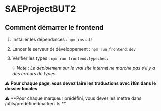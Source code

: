 # SAEProjectBUT2

## Comment démarrer le frontend

1. Installer les dépendances : `npm install`
2. Lancer le serveur de développement : `npm run frontend:dev`
3. Vérifier les types : `npm run frontend:typecheck`

   💡 *Note : Le déploiement sur le vrai site internet ne marche pas s'il y a des erreurs de types.*

⚠️ **Pour chaque page, vous devez faire les traductions avec i18n dans le dossier locales**

⚠️ **Pour chaque marqueur prédéfini, vous devez les mettre dans /utils/predefinedmarkers.ts **
